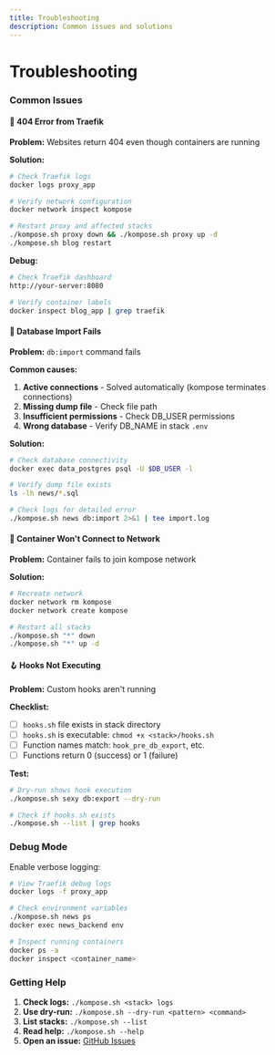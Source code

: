 ```yaml
---
title: Troubleshooting
description: Common issues and solutions
---
```


# Troubleshooting

### Common Issues

#### 🚫 404 Error from Traefik

**Problem:** Websites return 404 even though containers are running

**Solution:**
```bash
# Check Traefik logs
docker logs proxy_app

# Verify network configuration
docker network inspect kompose

# Restart proxy and affected stacks
./kompose.sh proxy down && ./kompose.sh proxy up -d
./kompose.sh blog restart
```

**Debug:**
```bash
# Check Traefik dashboard
http://your-server:8080

# Verify container labels
docker inspect blog_app | grep traefik
```

#### 💾 Database Import Fails

**Problem:** `db:import` command fails

**Common causes:**
1. **Active connections** - Solved automatically (kompose terminates connections)
2. **Missing dump file** - Check file path
3. **Insufficient permissions** - Check DB_USER permissions
4. **Wrong database** - Verify DB_NAME in stack `.env`

**Solution:**
```bash
# Check database connectivity
docker exec data_postgres psql -U $DB_USER -l

# Verify dump file exists
ls -lh news/*.sql

# Check logs for detailed error
./kompose.sh news db:import 2>&1 | tee import.log
```

#### 🔌 Container Won't Connect to Network

**Problem:** Container fails to join kompose network

**Solution:**
```bash
# Recreate network
docker network rm kompose
docker network create kompose

# Restart all stacks
./kompose.sh "*" down
./kompose.sh "*" up -d
```

#### 🪝 Hooks Not Executing

**Problem:** Custom hooks aren't running

**Checklist:**
- [ ] `hooks.sh` file exists in stack directory
- [ ] `hooks.sh` is executable: `chmod +x <stack>/hooks.sh`
- [ ] Function names match: `hook_pre_db_export`, etc.
- [ ] Functions return 0 (success) or 1 (failure)

**Test:**
```bash
# Dry-run shows hook execution
./kompose.sh sexy db:export --dry-run

# Check if hooks.sh exists
./kompose.sh --list | grep hooks
```

### Debug Mode

Enable verbose logging:

```bash
# View Traefik debug logs
docker logs -f proxy_app

# Check environment variables
./kompose.sh news ps
docker exec news_backend env

# Inspect running containers
docker ps -a
docker inspect <container_name>
```

### Getting Help

1. **Check logs:** `./kompose.sh <stack> logs`
2. **Use dry-run:** `./kompose.sh --dry-run <pattern> <command>`
3. **List stacks:** `./kompose.sh --list`
4. **Read help:** `./kompose.sh --help`
5. **Open an issue:** [GitHub Issues](https://github.com/yourusername/kompose/issues)

